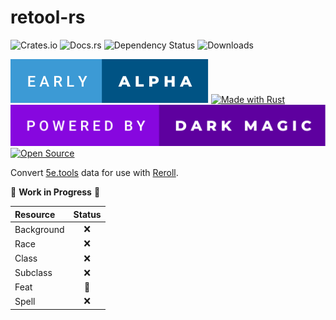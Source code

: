 # retool-rs

![Crates.io](https://img.shields.io/crates/v/retool?style=for-the-badge)
![Docs.rs](https://img.shields.io/docsrs/retool?style=for-the-badge)
![Dependency Status](https://img.shields.io/librariesio/release/cargo/retool?style=for-the-badge)
![Downloads](https://img.shields.io/crates/d/retool?style=for-the-badge)

[![Early Alpha](./badges/early-alpha.svg)](https://forthebadge.com)
[![Made with Rust](https://forthebadge.com/images/badges/made-with-rust.svg)](https://forthebadge.com)
[![Powered by Dark Magic](./badges/powered-by-dark-magic.svg)](https://forthebadge.com)
[![Open Source](https://forthebadge.com/images/badges/open-source.svg)](https://forthebadge.com)

Convert [5e.tools](https://5e.tools) data for use with [Reroll](https://reroll.co).

:construction: **Work in Progress** :construction:

| Resource   | Status |
| :--------- | :----: |
| Background | :x: |
| Race       | :x: |
| Class      | :x: |
| Subclass   | :x: |
| Feat       | :rocket: |
| Spell      | :x: |
